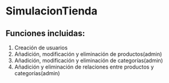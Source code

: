 # SimulacionTienda

## Funciones incluidas:

1. Creación de usuarios
2. Añadición, modificación y eliminación de productos(admin)
3. Añadición, modificación y eliminación de categorías(admin)
4. Añadición y eliminación de relaciones entre productos y categorías(admin)

